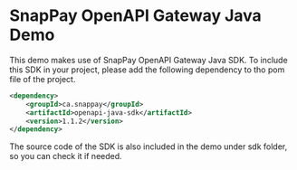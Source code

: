 # SnapPay OpenAPI Gateway Java Demo

This demo makes use of SnapPay OpenAPI Gateway Java SDK. To include this SDK in your project, please add the following dependency to tho pom file of the project.

```xml
<dependency>
    <groupId>ca.snappay</groupId>
    <artifactId>openapi-java-sdk</artifactId>
    <version>1.1.2</version>
</dependency>
```

The source code of the SDK is also included in the demo under sdk folder, so you can check it if needed.
